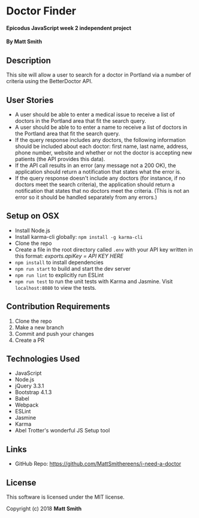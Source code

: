 # Doctor Finder

#### Epicodus JavaScript week 2 independent project

#### By Matt Smith

## Description

This site will allow a user to search for a doctor in Portland via a number of criteria using the BetterDoctor API.

## User Stories

* A user should be able to enter a medical issue to receive a list of doctors in the Portland area that fit the search query.
* A user should be able to to enter a name to receive a list of doctors in the Portland area that fit the search query.
* If the query response includes any doctors, the following information should be included about each doctor: first name, last name, address, phone number, website and whether or not the doctor is accepting new patients (the API provides this data).
* If the API call results in an error (any message not a 200 OK), the application should return a notification that states what the error is.
* If the query response doesn't include any doctors (for instance, if no doctors meet the search criteria), the application should return a notification that states that no doctors meet the criteria. (This is not an error so it should be handled separately from any errors.)


## Setup on OSX

* Install Node.js
* Install karma-cli globally: `npm install -g karma-cli`
* Clone the repo
* Create a file in the root directory called `.env` with your API key written in this format: *exports.apiKey = _API KEY HERE_*
* `npm install` to install dependencies
* `npm run start` to build and start the dev server
* `npm run lint` to explicitly run ESLint
* `npm run test` to run the unit tests with Karma and Jasmine. Visit `localhost:8080` to view the tests.

## Contribution Requirements

1. Clone the repo
1. Make a new branch
1. Commit and push your changes
1. Create a PR

## Technologies Used

* JavaScript
* Node.js
* jQuery 3.3.1
* Bootstrap 4.1.3
* Babel
* Webpack
* ESLint
* Jasmine
* Karma
* Abel Trotter's wonderful JS Setup tool

## Links

* GitHub Repo: https://github.com/MattSmithereens/i-need-a-doctor

## License

This software is licensed under the MIT license.

Copyright (c) 2018 **Matt Smith**
